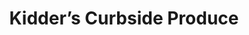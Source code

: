 ---
title: "Kidder’s Curbside Produce"
url: /peebles/kidders-curbside-produce/
shop: Gemüse & Obst
---